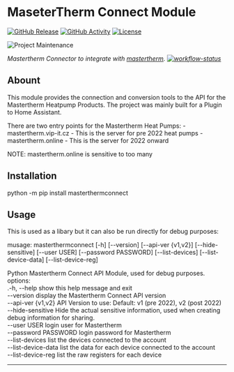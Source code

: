 # MaseterTherm Connect Module
[![GitHub Release][releases-shield]][releases]
[![GitHub Activity][commits-shield]][commits]
[![License][license-shield]](LICENSE)

![Project Maintenance][maintenance-shield]

_Mastertherm Connector to integrate with [mastertherm][mastertherm]. [![workflow-status]][workflows]_

## Abount
This module provides the connection and conversion tools to the API for the Mastertherm Heatpump Products.
The project was mainly built for a Plugin to Home Assistant.

There are two entry points for the Mastertherm Heat Pumps:
    - mastertherm.vip-it.cz - This is the server for pre 2022 heat pumps
    - mastertherm.online - This is the server for 2022 onward

NOTE: mastertherm.online is sensitive to too many

## Installation
python -m pip install masterthermconnect

## Usage
This is used as a libary but it can also be run directly for debug purposes:

musage: masterthermconnect [-h] [--version] [--api-ver {v1,v2}] [--hide-sensitive] [--user USER] [--password PASSWORD] [--list-devices] [--list-device-data] [--list-device-reg]

Python Mastertherm Connect API Module, used for debug purposes.<br>
options:<br>
.-h, --help           show this help message and exit<br>
  --version            display the Mastertherm Connect API version<br>
  --api-ver {v1,v2}    API Version to use: Default: v1 (pre 2022), v2 (post 2022)<br>
  --hide-sensitive     Hide the actual sensitive information, used when creating debug information for sharing.<br>
  --user USER          login user for Mastertherm<br>
  --password PASSWORD  login password for Mastertherm<br>
  --list-devices       list the devices connected to the account<br>
  --list-device-data   list the data for each device connected to the account<br>
  --list-device-reg    list the raw registers for each device<br>

***
[commits-shield]: https://img.shields.io/github/commit-activity/y/sHedC/python-masterthermconnect?style=for-the-badge
[commits]: https://github.com/shedc/python-masterthermconnect/commits/main
[license-shield]: https://img.shields.io/github/license/shedc/python-masterthermconnect?style=for-the-badge
[releases-shield]: https://img.shields.io/github/release/shedc/blueprint.svg?style=for-the-badge
[releases]: https://github.com/shedc/python-masterthermconnect/releases
[maintenance-shield]: https://img.shields.io/badge/maintainer-Richard%20Holmes%20%40shedc-blue.svg?style=for-the-badge
[mastertherm]: https://github.com/sHedC/python-masterthermconnect
[workflow-status]: https://github.com/sHedC/python-masterthermconnect/actions/workflows/python-app.yml/badge.svg
[workflows]: https://github.com/sHedC/python-masterthermconnect/actions/workflows/python-app.yml
